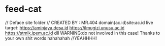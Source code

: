 # feed-cat
// Deface site folder
// CREATED BY : MR.404
domain(ac.id)site:ac.id
live target: https://aminjaya.desa.id
             https://ilmugizi.unusu.ac.id
             https://stmik.ipem.ac.id
             dll
WARNING:do not involved in this case!
Thanks to your own shit words hahahahah
//YEAHHHH!
